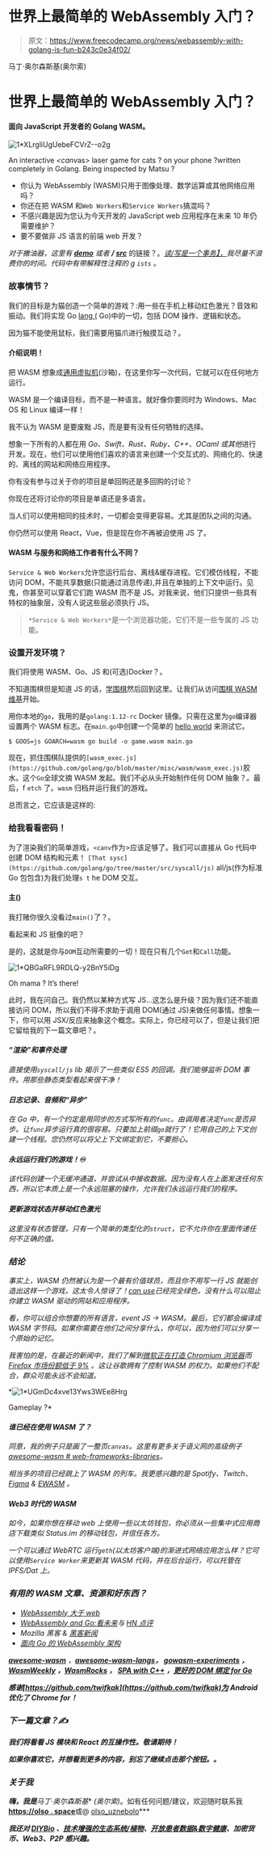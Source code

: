 # 世界上最简单的 WebAssembly 入门？

> 原文：<https://www.freecodecamp.org/news/webassembly-with-golang-is-fun-b243c0e34f02/>

马丁·奥尔森斯基(奥尔索)

# 世界上最简单的 WebAssembly 入门？

#### 面向 JavaScript 开发者的 Golang WASM。

![1*XLrgliUgUebeFCVrZ--o2g](img/9c092089b2e1eea061fec7cda89a7bfa.png)

An interactive *<canv*as> laser game for cats ? on your phone ?written completely in Golang. Being inspected by Matsu ?

*   你认为 WebAssembly (WASM)只用于图像处理、数学运算或其他网络应用吗？
*   你还在把 WASM 和`Web Workers`和`Service Workers`搞混吗？
*   不感兴趣是因为您认为今天开发的 JavaScript web 应用程序在未来 10 年仍需要维护？
*   要不要做非 JS 语言的前端 web 开发？

*对于撇油器，这里有 [**demo**](https://olso.space/go-wasm-cat-game-on-canvas/index.html) 或者 **/ [src](https://github.com/olso/go-wasm-cat-game-on-canvas-with-docker)*** 的链接？。*[读/写是一个事务】，](http://www.perell.com/blog/coolest-things-2018#block-yui_3_17_2_1_1546345205921_226865)我尽量不浪费你的时间。代码中有带解释性注释的 g `ists` 。*

### 故事情节？

我们的目标是为猫创造一个简单的游戏？:用一些在手机上移动红色激光？音效和振动。我们将实现 Go [lang (](https://golang.org) Go)中的一切，包括 DOM 操作、逻辑和状态。

因为猫不能使用鼠标，我们需要用猫爪进行触摸互动？。

#### 介绍说明！

把 WASM 想象成[通用虚拟机](https://webassembly.org/docs/use-cases/)(沙箱)，在这里你写一次代码，它就可以在任何地方运行。

WASM 是一个编译目标，而不是一种语言。就好像你要同时为 Windows、Mac OS 和 Linux 编译一样！

我不认为 WASM 是要废黜 JS，而是要有没有任何牺牲的选择。

想象一下所有的人都在用 *Go、Swift、Rust、Ruby、C++、OCaml 或其他*进行开发。现在，他们可以使用他们喜欢的语言来创建一个交互式的、网络化的、快速的、离线的网站和网络应用程序。

你有没有参与过关于你的项目是单回购还是多回购的讨论？

你现在还将讨论你的项目是单语还是多语言。

当人们可以使用相同的技术时，一切都会变得更容易。尤其是团队之间的沟通。

你仍然可以使用 React，Vue，但是现在你不再被迫使用 JS 了。

#### WASM 与服务和网络工作者有什么不同？

`Service & Web Workers`允许您运行后台、离线&缓存进程。它们模仿线程，不能访问 DOM，不能共享数据(只能通过消息传递),并且在单独的上下文中运行。见鬼，你甚至可以穿着它们跑 WASM 而不是 JS。对我来说，他们只提供一些具有特权的抽象层，没有人说这些层必须执行 JS。

> `*Service & Web Workers*`是一个浏览器功能，它们不是一些专属的 JS 功能。

### 设置开发环境？

我们将使用 WASM、Go、JS 和(可选)Docker？。

不知道围棋但是知道 JS 的话，[学围棋](https://nemethgergely.com/learning-go-as-a-nodejs-developer/)然后回到这里。让我们从访问[围棋 WASM 维基](https://github.com/golang/go/wiki/WebAssembly)开始。

用你本地的`go`，我用的是`golang:1.12-rc` Docker 镜像。只需在这里为`go`编译器设置两个 WASM 标志。在`main.go`中创建一个简单的 [hello world](https://gobyexample.com/hello-world) 来测试它。

```
$ GOOS=js GOARCH=wasm go build -o game.wasm main.go
```

现在，抓住围棋队提供的`[wasm_exec.js](https://github.com/golang/go/blob/master/misc/wasm/wasm_exec.js)`胶水。这个`Go`全球文摘 WASM 发起。我们不必从头开始制作任何 DOM 抽象？。最后，f `etch` 了。`wasm` 归档并运行我们的游戏。

总而言之，它应该是这样的:

### 给我看看密码！

为了渲染我们的简单游戏，`<canv`作为>应该足够了。我们可以直接从 Go 代码中创建 DOM 结构和元素！ `[That sysc](https://github.com/golang/go/tree/master/src/syscall/js)` all/js(作为标准 Go 包包含)为我们处理`s t` he DOM 交互。

#### 主()

我打赌你很久没看过`main()`了？。

看起来和 JS 挺像的吧？

是的，这就是你与`DOM`互动所需要的一切！现在只有几个`Get`和`Call`功能。

![1*QBGaRFL9RDLQ-y2BnY5iDg](img/455d69a43919920b87b8baeb8d892cb7.png)

Oh mama ? It’s there!

此时，我在问自己。我仍然以某种方式写 JS…这怎么是升级？因为我们还不能直接访问 DOM，所以我们不得不求助于调用 DOM(通过 JS)来做任何事情。想象一下，你可以用 JSX/反应来抽象这个概念。实际上，你已经可以了，但是让我们把它留给我的下一篇文章吧？。

#### *“渲染”和事件处理*

*直接使用`syscall/js` lib 揭示了一些类似 ES5 的回调。我们能够监听 DOM 事件。用那些静态类型看起来很干净！*

#### *日志记录、音频和“异步”*

*在 Go 中，有一个约定是用同步的方式写所有的`func`。由调用者决定`func`是否异步。让`func`异步运行真的很容易。只要加上前缀`go`就行了！它用自己的上下文创建一个线程。您仍然可以将父上下文绑定到它，不要担心。*

#### *永远运行我们的游戏！♾*

*该代码创建一个无缓冲通道，并尝试从中接收数据。因为没有人在上面发送任何东西，所以它本质上是一个永远阻塞的操作，允许我们永远运行我们的程序。*

#### *更新游戏状态并移动红色激光*

*这里没有状态管理，只有一个简单的类型化的`struct`，它不允许你在里面传递任何不正确的值。*

### *结论*

*事实上，WASM 仍然被认为是一个最有价值球员，而且你不用写一行 JS 就能创造出这样一个游戏，这太令人惊讶了！[can use](https://caniuse.com/#feat=wasm)已经完全绿色，没有什么可以阻止你建立 WASM 驱动的网站和应用程序。*

*看，你可以组合你想要的所有语言，event JS -> WASM。最后，它们都会编译成 WASM 字节码。如果你需要在他们之间分享什么，你可以，因为他们可以分享一个原始的记忆。*

*我害怕的是，在最近的新闻中，我们了解到[微软正在打造 Chromium 浏览器](https://news.ycombinator.com/item?id=18595069)而 [Firefox 市场份额低于 9%](https://news.ycombinator.com/item?id=18595025) 。这让谷歌拥有了控制 WASM 的权力。如果他们不配合，群众可能永远不会知道。*

*![1*UGmDc4xve13Yws3WEe8Hrg](img/3afe3bc4ffd958ff7e76b0129d818440.png)

Gameplay ?* 

#### *谁已经在使用 WASM 了？*

*同意，我的例子只是画了一整页`canvas`。这里有更多关于语义网的高级例子[awesome-wasm # web-frameworks-libraries](https://github.com/mbasso/awesome-wasm#web-frameworks-libraries)。*

*相当多的项目已经跳上了 WASM 的列车。我更感兴趣的是 Spotify、Twitch、 [Figma](https://www.figma.com/blog/webassembly-cut-figmas-load-time-by-3x/) & [EWASM](https://github.com/ewasm) 。*

#### *Web3 时代的 WASM*

*如今，如果你想在移动 web 上使用一些以太坊钱包，你必须从一些集中式应用商店下载类似 Status.im 的移动钱包，并信任各方。*

*一个可以通过 WebRTC 运行`geth`(以太坊客户端)的渐进式网络应用怎么样？它可以使用`Service Worker`来更新其 WASM 代码，并在后台运行，可以托管在 IPFS/Dat 上。*

### *有用的 WASM 文章、资源和好东西？*

*   *[WebAssembly 大于 web](https://words.steveklabnik.com/webassembly-is-more-than-just-the-web)*
*   *[WebAssembly and Go:看未来](https://www.brianketelsen.com/web-assembly-and-go-a-look-to-the-future/)与 [HN 点评](https://news.ycombinator.com/item?id=17381816)*
*   *Mozilla 黑客 & [黑客新闻](https://hn.algolia.com/?query=wasm&sort=byDate&prefix&page=0&dateRange=all&type=story)*
*   *[面向 Go 的 WebAssembly 架构](https://docs.google.com/document/d/131vjr4DH6JFnb-blm_uRdaC0_Nv3OUwjEY5qVCxCup4/edit)*

*[**awesome-wasm**](https://github.com/mbasso/awesome-wasm) ，**[awesome-wasm-langs](https://github.com/appcypher/awesome-wasm-langs)， [gowasm-experiments](https://github.com/stdiopt/gowasm-experiments) ， [**WasmWeekly**](https://twitter.com/wasmweekly) ，[WasmRocks](http://www.wasmrocks.com/) ， [SPA with C++](https://github.com/mbasso/asm-dom#examples) ，[更好的 DOM 绑定 for Go](https://github.com/dennwc/dom)***

***感谢[https://github.com/twifkak](https://github.com/twifkak)为 Android 优化了 Chrome for！***

### ***下一篇文章？✍️***

***我们将看看 JS 模块和 React 的互操作性。敬请期待！***

***如果你喜欢它，并想看到更多的内容，别忘了继续点击那个按钮。。***

### ***关于我***

***嗨，我是**马丁·奥尔森斯基** *(奥尔索)*。如有任何问题/建议，欢迎随时联系我[**https://olso . space**](https://olso.space)或@ [olso_uznebolo](https://twitter.com/olso_uznebolo)***

***我还对 [DIYBio](http://sphere.diybio.org) 、[技术增强的生态系统/植物](https://terra0.org/)、[开放患者数据&数字健康](https://events.ccc.de/congress/2018/wiki/index.php/Session:Digital_Health_and_Patient_Data)、加密货币、Web3、P2P 感兴趣。***
